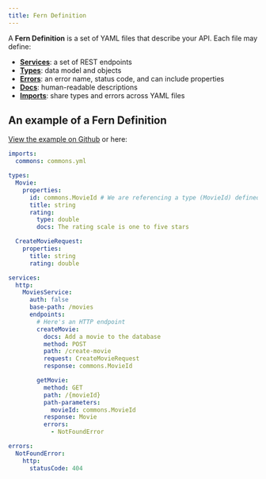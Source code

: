 ```yaml
---
title: Fern Definition
---
```


A **Fern Definition** is a set of YAML files that describe your API. Each file may define:

- **[Services](services.md)**: a set of REST endpoints
- **[Types](types.md)**: data model and objects
- **[Errors](errors.md)**: an error name, status code, and can include properties
- **[Docs](docs.md)**: human-readable descriptions
- **[Imports](imports.md)**: share types and errors across YAML files

## An example of a Fern Definition

[View the example on Github](https://github.com/fern-api/fern-examples/blob/main/fern/api/definition/movie.yml) or here:

```yml
imports:
  commons: commons.yml

types:
  Movie:
    properties:
      id: commons.MovieId # We are referencing a type (MovieId) defined in another file (commons.yml).
      title: string
      rating:
        type: double
        docs: The rating scale is one to five stars

  CreateMovieRequest:
    properties:
      title: string
      rating: double

services:
  http:
    MoviesService:
      auth: false
      base-path: /movies
      endpoints:
        # Here's an HTTP endpoint
        createMovie:
          docs: Add a movie to the database
          method: POST
          path: /create-movie
          request: CreateMovieRequest
          response: commons.MovieId

        getMovie:
          method: GET
          path: /{movieId}
          path-parameters:
            movieId: commons.MovieId
          response: Movie
          errors:
            - NotFoundError

errors:
  NotFoundError:
    http:
      statusCode: 404
```
